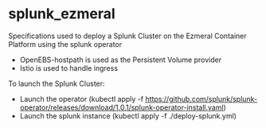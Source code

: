 # splunk_ezmeral
Specifications used to deploy a Splunk Cluster on the Ezmeral Container Platform using the splunk operator
- OpenEBS-hostpath is used as the Persistent Volume provider
- Istio is used to handle ingress

To launch the Splunk Cluster:
- Launch the operator (kubectl apply -f https://github.com/splunk/splunk-operator/releases/download/1.0.1/splunk-operator-install.yaml)
- Launch the splunk instance (kubectl apply -f ./deploy-splunk.yml)
